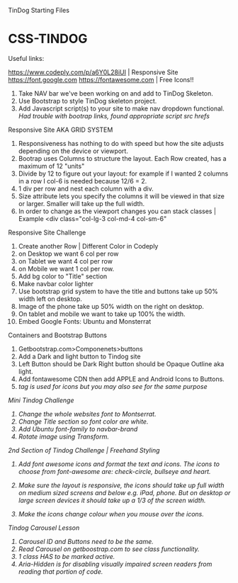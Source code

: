 TinDog Starting Files
# CSS-TINDOG


Useful links:

https://www.codeply.com/p/a6Y0L28iUI | Responsive Site 
https://font.google.com
https://fontawesome.com | Free Icons!!

1. Take NAV bar we've been working on and add to TinDog Skeleton.
2. Use Bootstrap to style TinDog skeleton project.
3. Add Javascript script(s) to your site to make nav dropdown functional.
*Had trouble with bootrap links, found appropriate script src hrefs*

Responsive Site AKA GRID SYSTEM

1. Responsiveness has nothing to do with speed but how the site adjusts depending on the device or viewport.
2. Bootrap uses Columns to structure the layout. Each Row created, has a maximum of 12 "units"
3. Divide by 12 to figure out your layout: for example if I wanted 2 columns in a row I col-6 is needed because 12/6 = 2.
4. 1 div per row and nest each column with a div.
5. Size attribute lets you specify the columns it will be viewed in that size or larger. Smaller will take up the full width.
6. In order to change as the viewport changes you can stack classes | Example <div class="col-lg-3 col-md-4 col-sm-6" </div>


Responsive Site Challenge

1. Create another Row | Different Color in Codeply
2. on Desktop we want 6 col per row
3. on Tablet we want 4 col per row
4. on Mobile we want 1 col per row.
5. Add bg color to "Title" section
6. Make navbar color lighter
7. Use bootstrap grid system to have the title and buttons take up 50% width left on desktop. 
8. Image of the phone take up 50% width on the right on desktop.
9. On tablet and mobile we want to take up 100% the width. 
10. Embed Google Fonts: Ubuntu and Monsterrat

Containers and Bootstrap Buttons

1. Getbootstrap.com>Componenets>buttons
2. Add a Dark and light button to Tindog site
3. Left Button should be Dark Right button should be Opaque Outline aka light.
4. Add fontawesome CDN then add APPLE and Android Icons to Buttons.
5. <i> tag is used for icons but you may also see <span> for the same purpose

Mini Tindog Challenge
1. Change the whole websites font to Montserrat.
2. Change Title section so font color are white. 
3. Add Ubuntu font-family to navbar-brand
4. Rotate image using Transform.

2nd Section of Tindog Challenge | Freehand Styling

1. Add font awesome icons and format the text and icons. The icons to choose from font-awesome are: check-circle, bullseye and heart.

2. Make sure the layout is responsive, the icons should take up full width on medium sized screens and below e.g. iPad, phone. But on desktop or large screen devices it should take up a 1/3 of the screen width.

3. Make the icons change colour when you mouse over the icons.


Tindog Carousel Lesson

1. Carousel ID and Buttons need to be the same.
2. Read Carousel on getboostrap.com to see class functionality.
3. 1 class HAS to be marked active.
4. Aria-Hidden is for disabling visually impaired screen readers from reading that portion of code.
